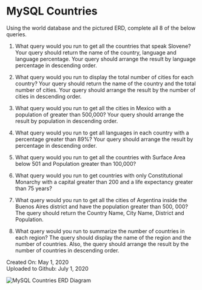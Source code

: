 # MySQL Countries

Using the world database and the pictured ERD, complete all 8 of the below queries.

1. What query would you run to get all the countries that speak Slovene? Your query should return the name of the country, language and language percentage. Your query should arrange the result by language percentage in descending order.

2. What query would you run to display the total number of cities for each country? Your query should return the name of the country and the total number of cities. Your query should arrange the result by the number of cities in descending order.

3. What query would you run to get all the cities in Mexico with a population of greater than 500,000? Your query should arrange the result by population in descending order.

4. What query would you run to get all languages in each country with a percentage greater than 89%? Your query should arrange the result by percentage in descending order.

5. What query would you run to get all the countries with Surface Area below 501 and Population greater than 100,000? 

6. What query would you run to get countries with only Constitutional Monarchy with a capital greater than 200 and a life expectancy greater than 75 years? 

7. What query would you run to get all the cities of Argentina inside the Buenos Aires district and have the population greater than 500, 000? The query should return the Country Name, City Name, District and Population.

8. What query would you run to summarize the number of countries in each region? The query should display the name of the region and the number of countries. Also, the query should arrange the result by the number of countries in descending order.

Created On: May 1, 2020\
Uploaded to Github: July 1, 2020

![MySQL Countries ERD Diagram](https://user-images.githubusercontent.com/62450912/86509159-8c5a3200-bdab-11ea-8a4d-5fbd1ae50b7c.png)

